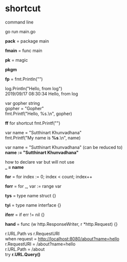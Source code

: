 # shortcut

command line

go run main.go

**pack** = package main

**fmain** = func main

**pk** = magic

**pkgm**

**fp** = fmt.Println("")

log.Println("Hello, from log")  
2019/09/17 08:30:34 Hello, from log

var gopher string  
gopher = "Gopher"  
fmt.Printf("Hello, %s.\n", gopher)

**ff** for shortcut fmt.Printf("")

var name = "Sutthinart Khunvadhana"  
fmt.Printf("My name is **%s**.\n", name)

var name = "Sutthinart Khunvadhana" (can be reduced to)  
**name := "Sutthinart Khunvadhana"**

how to declare var but will not use  
**_ = name**

**for** = for index := 0; index < count; index++

**forr** = for _, var := range var

**tys** = type name struct {}

**tyi** = type name interface {}

**iferr** = if err != nil {}

**hand** = func (w http.ResponseWriter, r *http.Request) {}

r.URL.Path vs r.RequestURI  
when request = <http://localhost:8080/about?name=hello>  
r.RequestURI = /about?name=hello  
r.URL.Path = /about  
try **r.URL.Query()**
